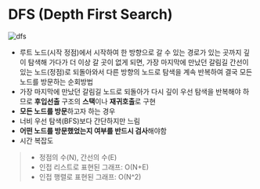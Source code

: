 # **DFS (Depth First Search)**
![dfs](https://gmlwjd9405.github.io/images/algorithm-dfs-vs-bfs/dfs-example.png)
- 루트 노드(시작 정점)에서 시작하여 한 방향으로 갈 수 있는 경로가 있는 곳까지 깊이 탐색해 가다가 더 이상 갈 곳이 없게 되면, 가장 마지막에 만났던 갈림길 간선이 있는 노드(정점)로 되돌아와서 다른 방향의 노드로 탐색을 계속 반복하여 결국 모든 노드를 방문하는 순회방법
- 가장 마지막에 만났던 갈림길 노드로 되돌아가 다시 깊이 우선 탐색을 반복해야 하므로 **후입선출** 구조의 **스택**이나 **재귀호출**로 구현
- **모든 노드를 방문**하고자 하는 경우
- 너비 우선 탐색(BFS)보다 간단하지만 느림
- **어떤 노드를 방문했었는지 여부를 반드시 검사**해야함
- 시간 복잡도
>- 정점의 수(N), 간선의 수(E)
>- 인접 리스트로 표현된 그래프: O(N+E)
>- 인접 행렬로 표현된 그래프: O(N^2)
